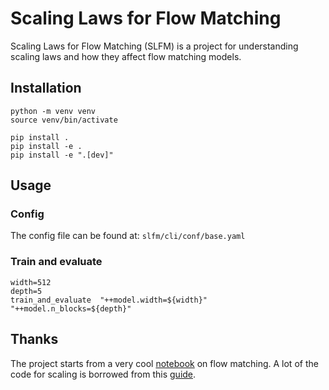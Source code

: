# Scaling Laws for Flow Matching

Scaling Laws for Flow Matching (SLFM) is a project for understanding scaling laws and how they affect flow matching models.  

## Installation

```
python -m venv venv 
source venv/bin/activate

pip install .
pip install -e .
pip install -e ".[dev]"
```

## Usage

### Config 

The config file can be found at: `slfm/cli/conf/base.yaml`

### Train and evaluate 

```
width=512
depth=5
train_and_evaluate  "++model.width=${width}" "++model.n_blocks=${depth}"
```

## Thanks

The project starts from a very cool [notebook](https://bm371613.github.io/conditional-flow-matching/) on flow matching. A lot of the code for scaling is borrowed from this [guide](https://github.com/cloneofsimo/scaling-guide/).

